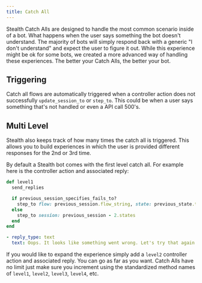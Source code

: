 ```yaml
---
title: Catch All
---
```


Stealth Catch Alls are designed to handle the most common scenario inside of a bot. What happens when the user says something the bot doesn't understand. The majority of bots will simply respond back with a generic "I don't understand" and expect the user to figure it out. While this experience might be ok for some bots, we created a more advanced way of handling these experiences. The better your Catch Alls, the better your bot.

## Triggering

Catch all flows are automatically triggered when a controller action does not successfully `update_session_to` or `step_to`. This could be when a user says something that's not handled or even a API call 500's.

## Multi Level

Stealth also keeps track of how many times the catch all is triggered. This allows you to build experiences in which the user is provided different responses for the 2nd or 3rd time.

By default a Stealth bot comes with the first level catch all. For example here is the controller action and associated reply:

```ruby
def level1
  send_replies

  if previous_session_specifies_fails_to?
    step_to flow: previous_session.flow_string, state: previous_state.to_s
  else
    step_to session: previous_session - 2.states
  end
end
```

```yml
- reply_type: text
  text: Oops. It looks like something went wrong. Let's try that again
```

If you would like to expand the experience simply add a `level2` controller action and associated reply. You can go as far as you want. Catch Alls have no limit just make sure you increment using the standardized method names of `level1`, `level2`, `level3`, `level4`, etc.
